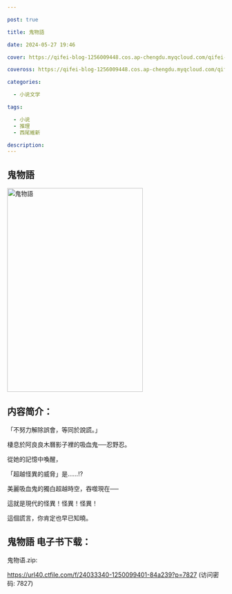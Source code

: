 ```yaml
---

post: true

title: 鬼物語

date: 2024-05-27 19:46

cover: https://qifei-blog-1256009448.cos.ap-chengdu.myqcloud.com/qifei-blog/6620ca4c0ea9cb1403d2e555.jpg

coveross: https://qifei-blog-1256009448.cos.ap-chengdu.myqcloud.com/qifei-blog/6620ca4c0ea9cb1403d2e555.jpg

categories:

  - 小说文学

tags:

  - 小说
  - 推理
  - 西尾維新

description:
---
```


## 鬼物語
<img alt="鬼物語 " class="aligncenter loading" data-was-processed="true" decoding="async" fetchpriority="high" height="471" src="https://qifei-blog-1256009448.cos.ap-chengdu.myqcloud.com/qifei-blog/6620ca4c0ea9cb1403d2e555.jpg " style="cursor: zoom-in;" width="314"/>

## 内容简介：

「不努力解除誤會，等同於說謊。」

棲息於阿良良木曆影子裡的吸血鬼──忍野忍。

從她的記憶中喚醒，

「超越怪異的威脅」是……!?

美麗吸血鬼的獨白超越時空，吞噬現在──

這就是現代的怪異！怪異！怪異！

這個謊言，你肯定也早已知曉。

## 鬼物語 电子书下载：
鬼物语.zip: 

https://url40.ctfile.com/f/24033340-1250099401-84a239?p=7827 (访问密码: 7827)
